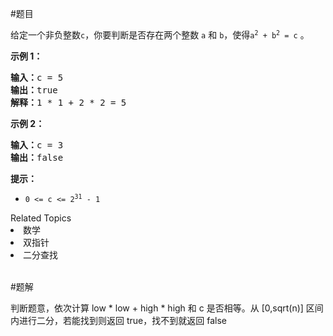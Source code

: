 #题目

<p>给定一个非负整数<code>c</code>，你要判断是否存在两个整数 <code>a</code> 和 <code>b</code>，使得<code>a<sup>2</sup> + b<sup>2</sup> = c</code> 。</p>

<p><strong>示例 1：</strong></p>

<pre>
<strong>输入：</strong>c = 5
<strong>输出：</strong>true
<strong>解释：</strong>1 * 1 + 2 * 2 = 5
</pre>

<p><strong>示例 2：</strong></p>

<pre>
<strong>输入：</strong>c = 3
<strong>输出：</strong>false
</pre>

<p><strong>提示：</strong></p>

<ul>
	<li><code>0 &lt;= c &lt;= 2<sup>31</sup> - 1</code></li>
</ul>
<div><div>Related Topics</div><div><li>数学</li><li>双指针</li><li>二分查找</li></div></div><br><div></div>

#题解

判断题意，依次计算 low * low + high * high 和 c 是否相等。从 [0,sqrt(n)] 区间内进行二分，若能找到则返回 true，找不到就返回 false 